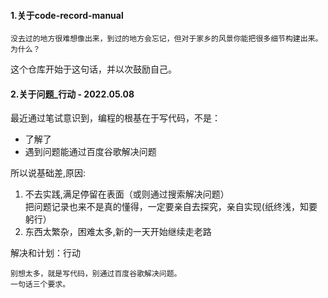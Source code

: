 #### 1.关于code-record-manual 
```
没去过的地方很难想像出来，到过的地方会忘记，但对于家乡的风景你能把很多细节构建出来。为什么？
```
这个仓库开始于这句话，并以次鼓励自己。



#### 2.关于问题_行动 - 2022.05.08

最近通过笔试意识到，编程的根基在于写代码，不是：
- 了解了
- 遇到问题能通过百度谷歌解决问题

所以说基础差,原因:
1. 不去实践,满足停留在表面（或则通过搜索解决问题）
<br>把问题记录也来不是真的懂得，一定要亲自去探究，亲自实现(纸终浅，知要躬行）
2. 东西太繁杂，困难太多,新的一天开始继续走老路

解决和计划：行动
```
别想太多，就是写代码，别通过百度谷歌解决问题。
一句话三个要求。
```
